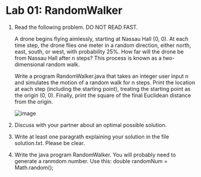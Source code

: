 # Lab 01: RandomWalker 

1. Read the following problem. DO NOT READ FAST. 
   
    A drone begins flying aimlessly, starting at Nassau Hall (0, 0). At each time step, the drone flies one meter in a random direction, either north, east, south, or west, with probability 25%. How far will the drone be from Nassau Hall after n steps? This process is known as a two-dimensional random walk.

    Write a program RandomWalker.java that takes an integer user input n and simulates the motion of a random walk for n steps. Print the location at each step (including the
starting point), treating the starting point as the origin (0, 0). Finally, print the square of the final Euclidean distance from the origin.

    ![image](https://github.com/novillo-cs/lab_01_RandomWalker/assets/123229891/dcedb5a8-3280-404b-b9d9-fce8f20f3e87)


3. Discuss with your partner about an optimal possible solution.
   
4. Write at least one paragrath explaining your solution in the file solution.txt. Please be clear.
   
5. Write the java program RandomWalker. You will probably need to generate a ranmdom number. Use this: double randomNum = Math.random();
  
